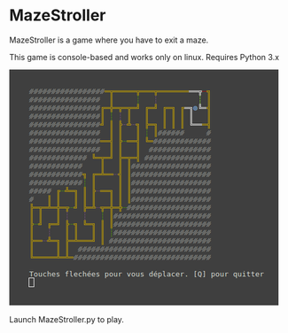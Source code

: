 # MazeStroller

MazeStroller is a game where you have to exit a maze.

This game is console-based and works only on linux.
Requires Python 3.x

![MazeStroller](MazeStroller.png?raw=true "MazeStroller")

Launch MazeStroller.py to play.
